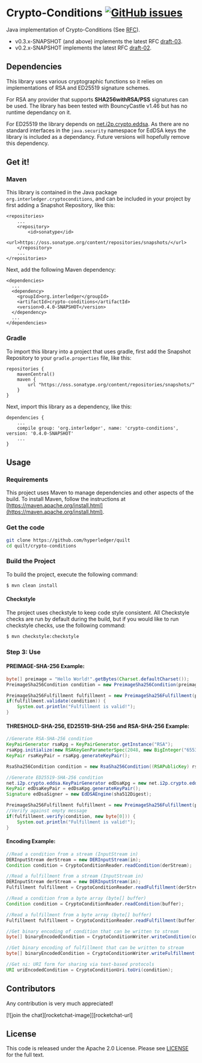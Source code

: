 # Crypto-Conditions [![GitHub issues](https://img.shields.io/github/issues-raw/hyperledger/quilt/crypto-conditions.svg)](https://github.com/hyperledger/quilt/issues?q=is%3Aissue+is%3Aopen+label%3Acrypto-conditions)

Java implementation of Crypto-Conditions (See [RFC](https://datatracker.ietf.org/doc/draft-thomas-crypto-conditions/)).

* v0.3.x-SNAPSHOT (and above) implements the latest RFC [draft-03](https://tools.ietf.org/html/draft-thomas-crypto-conditions-03).
* v0.2.x-SNAPSHOT implements the latest RFC [draft-02](https://tools.ietf.org/html/draft-thomas-crypto-conditions-02).  

## Dependencies

This library uses various cryptographic functions so it relies on implementations of RSA and ED25519 signature schemes.

For RSA any provider that supports **SHA256withRSA/PSS** signatures can be used. The library has been tested with BouncyCastle v1.46 but has no runtime dependancy on it.

For ED25519 the library depends on [net.i2p.crypto.eddsa](https://github.com/str4d/ed25519-java). As there are no standard interfaces in the `java.security` namespace for EdDSA keys the library is included as a dependancy. Future versions will hopefully remove this dependency.

## Get it!

### Maven
This library is contained in the Java package `org.interledger.cryptoconditions`, and can be included in your project 
by first adding a Snapshot Repository, like this:

```
<repositories>
    ...
    <repository>
        <id>sonatype</id>
        <url>https://oss.sonatype.org/content/repositories/snapshots/</url>
    </repository>
    ...
</repositories>
```

Next, add the following Maven dependency:

```
<dependencies>
  ...
  <dependency>
    <groupId>org.interledger</groupId>
    <artifactId>crypto-conditions</artifactId>
    <version>0.4.0-SNAPSHOT</version>
  </dependency>
  ...
</dependencies>
```
### Gradle
To import this library into a project that uses gradle, first add the Snapshot Repository to your `gradle.properties` file, like this:

```
repositories {
    mavenCentral()
    maven {
        url "https://oss.sonatype.org/content/repositories/snapshots/"
    }
}
```
Next, import this library as a dependency, like this:

```
dependencies {
    ...
    compile group: 'org.interledger', name: 'crypto-conditions', version: '0.4.0-SNAPSHOT'
    ...
}
```

## Usage

### Requirements
This project uses Maven to manage dependencies and other aspects of the build. 
To install Maven, follow the instructions at [https://maven.apache.org/install.html](https://maven.apache.org/install.html).


### Get the code

``` sh
git clone https://github.com/hyperledger/quilt
cd quilt/crypto-conditions
```

### Build the Project
To build the project, execute the following command:

```bash
$ mvn clean install
```

#### Checkstyle
The project uses checkstyle to keep code style consistent. All Checkstyle checks are run by default during the build, but if you would like to run checkstyle checks, use the following command:

```bash
$ mvn checkstyle:checkstyle
```

### Step 3: Use

#### PREIMAGE-SHA-256 Example:
```java
byte[] preimage = "Hello World!".getBytes(Charset.defaultCharset());
PreimageSha256Condition condition = new PreimageSha256Condition(preimage);

PreimageSha256Fulfillment fulfillment = new PreimageSha256Fulfillment(preimage);
if(fulfillment.validate(condition)) {
    System.out.println("Fulfillment is valid!");
}
```

#### THRESHOLD-SHA-256, ED25519-SHA-256 and RSA-SHA-256 Example:
```java
//Generate RSA-SHA-256 condition
KeyPairGenerator rsaKpg = KeyPairGenerator.getInstance("RSA");
rsaKpg.initialize(new RSAKeyGenParameterSpec(2048, new BigInteger("65537")));
KeyPair rsaKeyPair = rsaKpg.generateKeyPair();

RsaSha256Condition condition = new RsaSha256Condition((RSAPublicKey) rsaKeyPair.getPublic());

//Generate ED25519-SHA-256 condition
net.i2p.crypto.eddsa.KeyPairGenerator edDsaKpg = new net.i2p.crypto.eddsa.KeyPairGenerator();
KeyPair edDsaKeyPair = edDsaKpg.generateKeyPair();
Signature edDsaSigner = new EdDSAEngine(sha512Digest);

PreimageSha256Fulfillment fulfillment = new PreimageSha256Fulfillment(preimage);
//Verify against empty message
if(fulfillment.verify(condition, new byte[0])) {
    System.out.println("Fulfillment is valid!");
}
```

#### Encoding Example:
```java
//Read a condition from a stream (InputStream in)
DERInputStream derStream = new DERInputStream(in);
Condition condition = CryptoConditionReader.readCondition(derStream);

//Read a fulfillment from a stream (InputStream in)
DERInputStream derStream = new DERInputStream(in);
Fulfillment fulfillment = CryptoConditionReader.readFulfillment(derStream);

//Read a condition from a byte array (byte[] buffer)
Condition condition = CryptoConditionReader.readCondition(buffer);

//Read a fulfillment from a byte array (byte[] buffer)
Fulfillment fulfillment = CryptoConditionReader.readFulfillment(buffer);

//Get binary encoding of condition that can be written to stream
byte[] binaryEncodedCondition = CryptoConditionWriter.writeCondition(condition);

//Get binary encoding of fulfillment that can be written to stream
byte[] binaryEncodedCondition = CryptoConditionWriter.writeFulfillment(fulfillment);

//Get ni: URI form for sharing via text-based protocols
URI uriEncodedCondition = CryptoConditionUri.toUri(condition);
```

## Contributors

Any contribution is very much appreciated! 

[![join the chat][rocketchat-image]][rocketchat-url]

## License

This code is released under the Apache 2.0 License. Please see [LICENSE](./../LICENSE) for the full text.